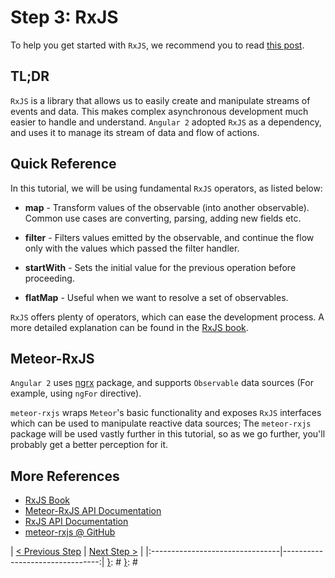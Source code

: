 [{]: <region> (header)
# Step 3: RxJS
[}]: #
[{]: <region> (body)
To help you get started with `RxJS`, we recommend you to read [this post](http://blog.angular-university.io/functional-reactive-programming-for-angular-2-developers-rxjs-and-observables/).

## TL;DR

`RxJS` is a library that allows us to easily create and manipulate streams of events and data. This makes complex asynchronous development much easier to handle and understand. `Angular 2` adopted `RxJS` as a dependency, and uses it to manage its stream of data and flow of actions.

## Quick Reference

In this tutorial, we will be using fundamental `RxJS` operators, as listed below:

- **map** - Transform values of the observable (into another observable). Common use cases are converting, parsing, adding new fields etc.

- **filter** - Filters values emitted by the observable, and continue the flow only with the values which passed the filter handler.

- **startWith** - Sets the initial value for the previous operation before proceeding.

- **flatMap** - Useful when we want to resolve a set of observables.

`RxJS` offers plenty of operators, which can ease the development process. A more detailed explanation can be found in the [RxJS book](http://xgrommx.github.io/rx-book/index.html).

## Meteor-RxJS

`Angular 2` uses [ngrx](https://github.com/ngrx) package, and supports `Observable` data sources (For example, using `ngFor` directive).

`meteor-rxjs` wraps `Meteor`'s basic functionality and exposes `RxJS` interfaces which can be used to manipulate reactive data sources; The `meteor-rxjs` package will be used vastly further in this tutorial, so as we go further, you'll probably get a better perception for it.

## More References

- [RxJS Book](http://xgrommx.github.io/rx-book/index.html)
- [Meteor-RxJS API Documentation](api/meteor-rxjs/latest/MeteorObservable)
- [RxJS API Documentation](http://reactivex.io/rxjs/)
- [meteor-rxjs @ GitHub](https://github.com/Urigo/meteor-rxjs)

[}]: #
[{]: <region> (footer)
[{]: <helper> (nav_step)
| [< Previous Step](step2.md) | [Next Step >](step4.md) |
|:--------------------------------|--------------------------------:|
[}]: #
[}]: #